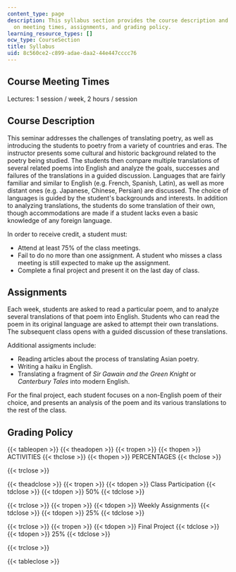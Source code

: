 ```yaml
---
content_type: page
description: This syllabus section provides the course description and information
  on meeting times, assignments, and grading policy.
learning_resource_types: []
ocw_type: CourseSection
title: Syllabus
uid: 8c560ce2-c899-adae-daa2-44e447cccc76
---
```


Course Meeting Times
--------------------

Lectures: 1 session / week, 2 hours / session

Course Description
------------------

This seminar addresses the challenges of translating poetry, as well as introducing the students to poetry from a variety of countries and eras. The instructor presents some cultural and historic background related to the poetry being studied. The students then compare multiple translations of several related poems into English and analyze the goals, successes and failures of the translations in a guided discussion. Languages that are fairly familiar and similar to English (e.g. French, Spanish, Latin), as well as more distant ones (e.g. Japanese, Chinese, Persian) are discussed. The choice of languages is guided by the student's backgrounds and interests. In addition to analyzing translations, the students do some translation of their own, though accommodations are made if a student lacks even a basic knowledge of any foreign language.

In order to receive credit, a student must:

*   Attend at least 75% of the class meetings.
*   Fail to do no more than one assignment. A student who misses a class meeting is still expected to make up the assignment.
*   Complete a final project and present it on the last day of class.

Assignments
-----------

Each week, students are asked to read a particular poem, and to analyze several translations of that poem into English. Students who can read the poem in its original language are asked to attempt their own translations. The subsequent class opens with a guided discussion of these translations.

Additional assigments include:

*   Reading articles about the process of translating Asian poetry.
*   Writing a haiku in English.
*   Translating a fragment of _Sir Gawain and the Green Knight_ or  
    _Canterbury Tales_ into modern English.

For the final project, each student focuses on a non-English poem of their choice, and presents an analysis of the poem and its various translations to the rest of the class.

Grading Policy
--------------

{{< tableopen >}}
{{< theadopen >}}
{{< tropen >}}
{{< thopen >}}
ACTIVITIES
{{< thclose >}}
{{< thopen >}}
PERCENTAGES
{{< thclose >}}

{{< trclose >}}

{{< theadclose >}}
{{< tropen >}}
{{< tdopen >}}
Class Participation
{{< tdclose >}}
{{< tdopen >}}
50%
{{< tdclose >}}

{{< trclose >}}
{{< tropen >}}
{{< tdopen >}}
Weekly Assignments
{{< tdclose >}}
{{< tdopen >}}
25%
{{< tdclose >}}

{{< trclose >}}
{{< tropen >}}
{{< tdopen >}}
Final Project
{{< tdclose >}}
{{< tdopen >}}
25%
{{< tdclose >}}

{{< trclose >}}

{{< tableclose >}}